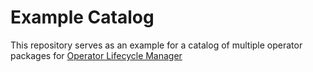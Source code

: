 # Example Catalog

This repository serves as an example for a catalog of multiple operator packages for [Operator Lifecycle Manager](https://olm.operatorframework.io/)
